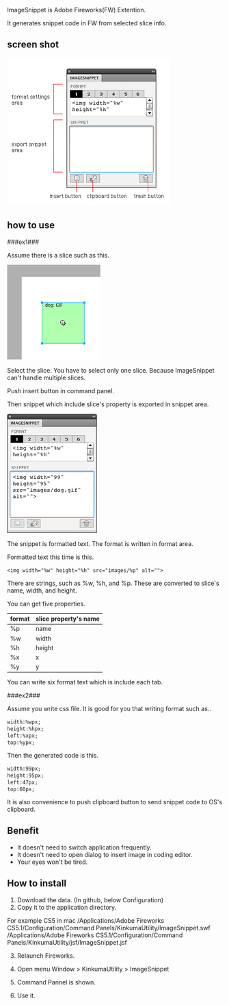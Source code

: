 ImageSnippet is Adobe Fireworks(FW) Extention.

It generates snippet code in FW from selected slice info.

## screen shot ##

![screen shot](https://github.com/KinkumaDesign/ImageSnippet/raw/master/images/image_snippet2_en.png)

## how to use ##

###ex1###

Assume there is a slice such as this.

![screen shot](https://github.com/KinkumaDesign/ImageSnippet/raw/master/images/image_snippet1.png)

Select the slice. You have to select only one slice. Because ImageSnippet can't handle multiple slices.

Push insert button in command panel. 

Then snippet which include slice's property is exported in snippet area.

![screen shot](https://github.com/KinkumaDesign/ImageSnippet/raw/master/images/screenshot.gif)

The snippet is formatted text.
The format is written in format area.

Formatted text this time is this.

    <img width="%w" height="%h" src="images/%p" alt="">


There are strings, such as %w, %h, and %p.
These are converted to slice's name, width, and height.

You can get five properties.

 format  | slice property's name
 ------------- | ------------- 
 %p    | name
 %w    | width
 %h | height
 %x | x
 %y | y
 
You can write six format text which is include each tab.

###ex2###

Assume you write css file.
It is good for you that writing format such as..

    width:%wpx;
    height:%hpx;
    left:%xpx;
    top:%ypx;

Then the generated code is this.

    width:99px;
    height:95px;
    left:47px;
    top:60px;


It is also convenience to push clipboard button to send snippet code to OS's clipboard.

## Benefit ##

- It doesn't need to switch application frequently.
- It doesn't need to open dialog to insert image in coding editor.
- Your eyes won't be tired.

## How to install ##

1. Download the data. (In github, below Configuration)
2. Copy it to the application directory.

For example CS5 in mac
    /Applications/Adobe Fireworks CS5.1/Configuration/Command Panels/KinkumaUtility/ImageSnippet.swf
    /Applications/Adobe Fireworks CS5.1/Configuration/Command Panels/KinkumaUtility/jsf/ImageSnippet.jsf

3. Relaunch Fireworks.

4. Open menu Window > KinkumaUtility > ImageSnippet

5. Command Pannel is shown.

6. Use it.




